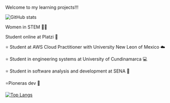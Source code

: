Welcome to my learning projects!!!

![GitHub stats](https://github-readme-stats.vercel.app/api?username=jlianacastillo&hide=contribs,prs)

Women in STEM 🙆‍♀️

Student online at Platzi 💚 

⭐ Student at AWS Cloud Practitioner with University New Leon of Mexico ☁️

⭐ Student in engineering systems at University of Cundinamarca 💻 

⭐ Student in software analysis and development at SENA 🐛

⭐Pioneras dev 🧡

[![Top Langs](https://github-readme-stats.vercel.app/api/top-langs/?username=jlianacastillo&layout)](https://github.com/jlianacastillo/github-readme-stats)







